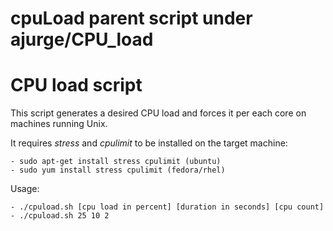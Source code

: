 # cpuLoad parent script under ajurge/CPU_load
# CPU load script 

This script generates a desired CPU load and forces it per each core on 
machines running Unix.

It requires *stress* and *cpulimit* to be installed on the target machine:

	- sudo apt-get install stress cpulimit (ubuntu)
	- sudo yum install stress cpulimit (fedora/rhel)

Usage: 

	- ./cpuload.sh [cpu load in percent] [duration in seconds] [cpu count]
	- ./cpuload.sh 25 10 2 

